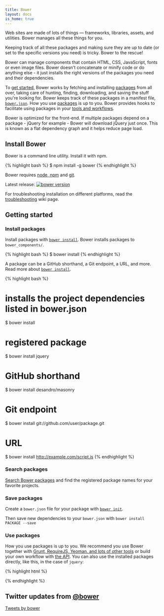 ```yaml
---
title: Bower
layout: docs
is_home: true
---
```


<p class="lead">Web sites are made of lots of things — frameworks, libraries, assets, and utilities. Bower manages all these things for you.</p>

Keeping track of all these packages and making sure they are up to date (or set to the specific versions you need) is tricky. Bower to the rescue!

Bower can manage components that contain HTML, CSS, JavaScript, fonts or even image files. Bower doesn't concatenate or minify code or do anything else - it just installs the right versions of the packages you need and their dependencies.

To [get started](#getting-started), Bower works by fetching and installing [packages](/search) from all over, taking care of hunting, finding, downloading, and saving the stuff you're looking for. Bower keeps track of these packages in a manifest file, [`bower.json`](/docs/creating-packages/#bowerjson). How you use [packages](/search) is up to you. Bower provides hooks to facilitate using packages in your [tools and workflows](/docs/tools).

Bower is optimized for the front-end. If multiple packages depend on a package - jQuery for example - Bower will download jQuery just once. This is known as a flat dependency graph and it helps reduce page load.

## Install Bower

Bower is a command line utility. Install it with npm.

{% highlight bash %}
$ npm install -g bower
{% endhighlight %}

Bower requires [node, npm](http://nodejs.org/) and [git](http://git-scm.org).

Latest release: [![bower version](https://img.shields.io/npm/v/bower.svg?maxAge=2592000)]()

For troubleshooting installation on different platforms, read the [troubleshooting](https://github.com/bower/bower/wiki/Troubleshooting) wiki page.

## Getting started

### Install packages

Install packages with [`bower install`](/docs/api#install). Bower installs packages to `bower_components/`.

{% highlight bash %}
$ bower install <package>
{% endhighlight %}

A package can be a GitHub shorthand, a Git endpoint, a URL, and more. Read more about [`bower install`](/docs/api/#install).

{% highlight bash %}
# installs the project dependencies listed in bower.json
$ bower install
# registered package
$ bower install jquery
# GitHub shorthand
$ bower install desandro/masonry
# Git endpoint
$ bower install git://github.com/user/package.git
# URL
$ bower install http://example.com/script.js
{% endhighlight %}

### Search packages

[Search Bower packages](/search) and find the registered package names for your favorite projects.

### Save packages

Create a `bower.json` file for your package with [`bower init`](/docs/creating-packages/#bowerjson).

Then save new dependencies to your `bower.json` with `bower install PACKAGE --save`

### Use packages

How you use packages is up to you. We recommend you use Bower together with [Grunt, RequireJS, Yeoman, and lots of other tools](/docs/tools/) or build your own workflow with [the API](/docs/api/). You can also use the installed packages directly, like this, in the case of `jquery`:

{% highlight html %}
<script src="bower_components/jquery/dist/jquery.min.js"></script>
{% endhighlight %}

## Twitter updates from [@bower](https://twitter.com/bower)

<a class="twitter-timeline" href="https://twitter.com/bower?ref_src=twsrc%5Etfw">Tweets by bower</a> <script async src="https://platform.twitter.com/widgets.js" charset="utf-8"></script>
